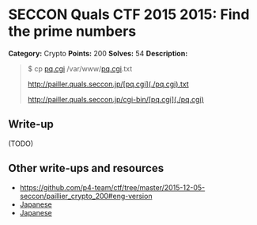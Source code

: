 # SECCON Quals CTF 2015 2015: Find the prime numbers

**Category:** Crypto
**Points:** 200
**Solves:** 54
**Description:**

> $ cp [pq.cgi](./pq.cgi) /var/www/[pq.cgi](./pq.cgi).txt
> 
> <http://pailler.quals.seccon.jp/[pq.cgi](./pq.cgi).txt>
> 
> <http://pailler.quals.seccon.jp/cgi-bin/[pq.cgi](./pq.cgi)>


## Write-up

(TODO)

## Other write-ups and resources

* <https://github.com/p4-team/ctf/tree/master/2015-12-05-seccon/paillier_crypto_200#eng-version>
* [Japanese](https://hackmd.io/s/VJ42d6j4e)
* [Japanese](http://www.iridoatelier.net/sb/log/eid269.html)
